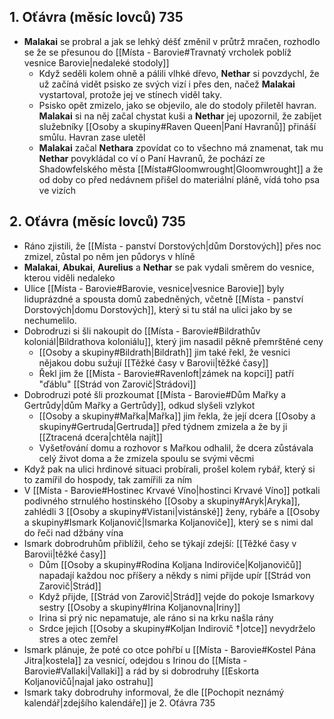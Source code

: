 ## 1. Oťávra (měsíc lovců) 735
- **Malakai** se probral a jak se lehký déšť změnil v průtrž mračen, rozhodlo se že se přesunou do [[Místa - Barovie#Travnatý vrcholek poblíž vesnice Barovie|nedaleké stodoly]]
	- Když seděli kolem ohně a pálili vlhké dřevo, **Nethar** si povzdychl, že už začíná vidět psisko ze svých vizí i přes den, načež **Malakai** vystartoval, protože jej ve stínech viděl taky.
	- Psisko opět zmizelo, jako se objevilo, ale do stodoly přiletěl havran. **Malakai** si na něj začal chystat kuši a **Nethar** jej upozornil, že zabíjet služebníky [[Osoby a skupiny#Raven Queen|Paní Havranů]] přináší smůlu. Havran zase uletěl
	- **Malakai** začal **Nethara** zpovídat co to všechno má znamenat, tak mu **Nethar** povykládal co ví o Paní Havranů, že pochází ze Shadowfelského města [[Místa#Gloomwrought|Gloomwrought]] a že od doby co před nedávnem přišel do materiální pláně, vídá toho psa ve vizích
## 2. Oťávra (měsíc lovců) 735
- Ráno zjistili, že [[Místa - panství Dorstových|dům Dorstových]] přes noc zmizel, zůstal po něm jen půdorys v hlíně
- **Malakai**, **Abukai**, **Aurelius** a **Nethar** se pak vydali směrem do vesnice, kterou viděli nedaleko
- Ulice [[Místa - Barovie#Barovie, vesnice|vesnice Barovie]] byly liduprázdné a spousta domů zabedněných, včetně [[Místa - panství Dorstových|domu Dorstových]], který si tu stál na ulici jako by se nechumelilo.
- Dobrodruzi si šli nakoupit do [[Místa - Barovie#Bildrathův koloniál|Bildrathova koloniálu]], který jim nasadil pěkně přemrštěné ceny
	- [[Osoby a skupiny#Bildrath|Bildrath]] jim také řekl, že vesnici nějakou dobu sužují [[Těžké časy v Barovii|těžké časy]]
	- Řekl jim že [[Místa - Barovie#Ravenloft|zámek na kopci]] patří "ďáblu" [[Strád von Zarovič|Strádovi]]
- Dobrodruzi poté šli prozkoumat [[Místa - Barovie#Dům Mařky a Gertrůdy|dům Mařky a Gertrůdy]], odkud slyšeli vzlykot
	- [[Osoby a skupiny#Mařka|Mařka]] jim řekla, že její dcera [[Osoby a skupiny#Gertruda|Gertruda]] před týdnem zmizela a že by ji [[Ztracená dcera|chtěla najít]]
	- Vyšetřování domu a rozhovor s Mařkou odhalil, že dcera zůstávala celý život doma a že zmizela spoulu se svými věcmi
- Když pak na ulici hrdinové situaci probírali, prošel kolem rybář, který si to zamířil do hospody, tak zamířili za ním
- V [[Místa - Barovie#Hostinec Krvavé Víno|hostinci Krvavé Víno]] potkali podivného strnulého hostinského [[Osoby a skupiny#Aryk|Aryka]], zahlédli 3 [[Osoby a skupiny#Vistani|vistánské]] ženy, rybáře a [[Osoby a skupiny#Ismark Koljanovič|Ismarka Koljanoviče]], který se s nimi dal do řeči nad džbány vína
- Ismark dobrodruhům přiblížil, čeho se týkají zdejší: [[Těžké časy v Barovii|těžké časy]]
	- Dům [[Osoby a skupiny#Rodina Koljana Indiroviče|Koljanovičů]] napadají každou noc příšery a někdy s nimi přijde upír [[Strád von Zarovič|Strád]]
	- Když přijde, [[Strád von Zarovič|Strád]] vejde do pokoje Ismarkovy sestry [[Osoby a skupiny#Irina Koljanovna|Iriny]]
	- Irina si prý nic nepamatuje, ale ráno si na krku našla rány
	- Srdce jejich [[Osoby a skupiny#Koljan Indirovič †|otce]] nevydrželo stres a otec zemřel
- Ismark plánuje, že poté co otce pohřbí u [[Místa - Barovie#Kostel Pána Jitra|kostela]] za vesnicí, odejdou s Irinou do [[Místa - Barovie#Vallaki|Vallaki]] a rád by si dobrodruhy [[Eskorta Koljanovičů|najal jako ostrahu]]
- Ismark taky dobrodruhy informoval, že dle [[Pochopit neznámý kalendář|zdejšího kalendáře]] je 2. Oťávra 735
